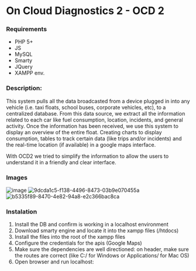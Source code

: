 # On Cloud Diagnostics 2 - OCD 2

### Requirements
* PHP 5+
* JS
* MySQL
* Smarty
* JQuery
* XAMPP env.

### Description:
This system pulls all the data broadcasted from a device plugged in into any vehicle (i.e. taxi floats, school buses, corporate vehicles, etc), to a centralized database. From this data source, we extract all the information related to each car like fuel consumption, location, incidents, and general activity. Once the information has been received, we use this system to display an overview of the entire float. Creating charts to display consumption, tables to track certain data (like trips and/or incidents) and the real-time location (if available) in a google maps interface.

With OCD2 we tried to simplify the information to allow the users to understand it in a friendly and clear interface.

### Images

![image](https://user-images.githubusercontent.com/74633512/199818919-6a880002-9655-4c8f-8a10-88195a1f915b.png)
![9dcda1c5-f138-4496-8473-03b9e070455a](https://user-images.githubusercontent.com/74633512/199817766-4430ce3c-6963-41e2-8351-870851a945dc.png)
![b5335f89-8470-4e82-94a8-e2c366bac8ca](https://user-images.githubusercontent.com/74633512/199817775-891d404c-dd1a-43bc-9282-cccc79f4c194.png)


### Instalation

1. Install the DB and confirm is working in a localhost environment
2. Download smarty engine and locate it into the xampp files (/htdocs)
3. Install the files into the root of the xampp files
4. Configure the credentials for the apis (Google Maps)
5. Make sure the dependencies are well directioned: on header, make sure the routes are correct (like C:/ for Windows or Applications/ for Mac OS)
6. Open browser and run localhost:
